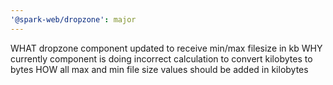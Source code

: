 ```yaml
---
'@spark-web/dropzone': major
---
```


WHAT dropzone component updated to receive min/max filesize in kb WHY currently
component is doing incorrect calculation to convert kilobytes to bytes HOW all
max and min file size values should be added in kilobytes